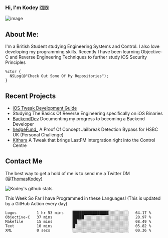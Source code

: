 ### Hi, I'm Kodey 🇬🇧
![image](https://kodeycodesstuff.tech/memoji.jpg)

## About Me:
I'm a British Student studying Engineering Systems and Control. I also love developing my programming skills.
Recently I have been learning Objective-C and Reverse Engineering Techniques to further study iOS Security Principles

```objc
%ctor {
  NSLog(@"Check Out Some Of My Repositories");  
}
```

## Recent Projects
- [iOS Tweak Development Guide](https://kodeycodesstuff.tech/guide)
- Studying The Basics Of Reverse Engineering specifically on iOS Binaries
- [BackendDev](https://github.com/KodeyThomas/BackendDev) Documenting my progress to becoming a Backend Developer
- [hedgeFund_](https://github.com/KodeyThomas/hedgeFund) A Proof Of Concept Jailbreak Detection Bypass for HSBC UK (Personal Challenge)
- [Kithara](https://github.com/KodeyThomas/Kithara) A Tweak that brings LastFM intergration right into the Control Centre

## Contact Me
The best way to get a hold of me is to send me a Twitter DM [(@ThomasKodey)](https://twitter.com/ThomasKodey)

![Kodey's github stats](https://githubstats.kodeythomas.vercel.app/api?username=KodeyThomas)

This Week So Far I have Programmed in these Languages! (This is updated by a GitHub Action every day)
<!--START_SECTION:waka-->
```text
Logos         1 hr 53 mins    ████████████████░░░░░░░░░   64.17 % 
Objective-C   37 mins         █████░░░░░░░░░░░░░░░░░░░░   20.97 % 
Makefile      15 mins         ██░░░░░░░░░░░░░░░░░░░░░░░   08.49 % 
Text          10 mins         █░░░░░░░░░░░░░░░░░░░░░░░░   05.82 % 
XML           0 secs          ░░░░░░░░░░░░░░░░░░░░░░░░░   00.36 %
```
<!--END_SECTION:waka-->
